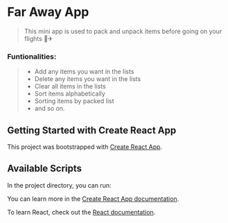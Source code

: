 # Far Away App

> This mini app is used to pack and unpack items before going on your flights 💼✈

### Funtionalities:

> - Add any items you want in the lists
> - Delete any items you want in the lists
> - Clear all items in the lists
> - Sort items alphabetically
> - Sorting items by packed list
> - and so on.

## Getting Started with Create React App

This project was bootstrapped with [Create React App](https://github.com/facebook/create-react-app).

## Available Scripts

In the project directory, you can run:

You can learn more in the [Create React App documentation](https://facebook.github.io/create-react-app/docs/getting-started).

To learn React, check out the [React documentation](https://reactjs.org/).
